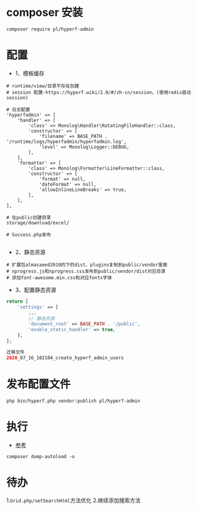 # composer 安装

```
composer require pl/hyperf-admin
```


# 配置

- 1、模板缓存
```
# runtime/view/目录不存在创建
# session 配置-https://hyperf.wiki/2.0/#/zh-cn/session。(使用redis驱动session)

# 日志配置
'hyperfadmin' => [
    'handler' => [
        'class' => Monolog\Handler\RotatingFileHandler::class,
        'constructor' => [
            'filename' => BASE_PATH . '/runtime/logs/hyperfadmin/hyperfadmin.log',
            'level' => Monolog\Logger::DEBUG,
        ],
    ],
    'formatter' => [
        'class' => Monolog\Formatter\LineFormatter::class,
        'constructor' => [
            'format' => null,
            'dateFormat' => null,
            'allowInlineLineBreaks' => true,
        ],
    ],
],

# 在public创建目录
storage/download/excel/

# Success.php发布


```

- 2、静态资源

```
# 扩展包almasaeed2010的下的dist、plugins复制到public/vendor里面
# nprogress.js和nprogress.css发布到public/vendor/dist对应目录
# 添加font-awesome.min.css和对应fonts字体
```

- 3、配置静态资源
```php
return [
    'settings' => [
        ...
        // 静态资源
        'document_root' => BASE_PATH . '/public',
        'enable_static_handler' => true,
    ],
];

迁移文件 
2020_07_16_102104_create_hyperf_admin_users
```

# 发布配置文件
```
php bin/hyperf.php vendor:publish pl/hyperf-admin
```

# 执行
- [参考](https://hyperf.wiki/2.0/#/zh-cn/quick-start/questions)
```
composer dump-autoload -o
```

# 待办
1.`Grid.php/setSearchHtml`方法优化
2.继续添加搜索方法